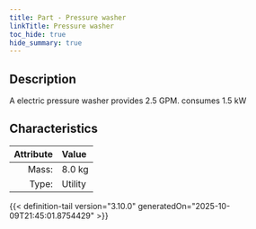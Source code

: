 ```yaml
---
title: Part - Pressure washer
linkTitle: Pressure washer
toc_hide: true
hide_summary: true
---
```

<!-- This is generated by the MarsSim HelpGenertor, do not edit. -->

## Description
A electric pressure washer provides 2.5 GPM. consumes 1.5 kW

## Characteristics

| Attribute      | Value |
|--------:|:------|
|Mass:|8.0 kg|
|Type:|Utility|





{{< definition-tail version="3.10.0" generatedOn="2025-10-09T21:45:01.8754429" >}}



